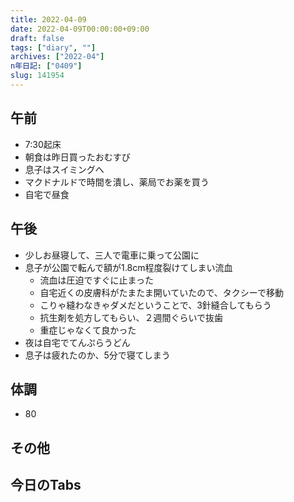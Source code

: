 ```yaml
---
title: 2022-04-09
date: 2022-04-09T00:00:00+09:00
draft: false
tags: ["diary", ""]
archives: ["2022-04"]
n年日記: ["0409"]
slug: 141954
---
```

## 午前
- 7:30起床
- 朝食は昨日買ったおむすび
- 息子はスイミングへ
- マクドナルドで時間を潰し、薬局でお薬を買う
- 自宅で昼食
## 午後
- 少しお昼寝して、三人で電車に乗って公園に
- 息子が公園で転んで額が1.8cm程度裂けてしまい流血
  - 流血は圧迫ですぐに止まった
  - 自宅近くの皮膚科がたまたま開いていたので、タクシーで移動
  - こりゃ縫わなきゃダメだということで、3針縫合してもらう
  - 抗生剤を処方してもらい、２週間ぐらいで抜歯
  - 重症じゃなくて良かった
- 夜は自宅でてんぷらうどん
- 息子は疲れたのか、5分で寝てしまう
## 体調
- 80
## その他
## 今日のTabs